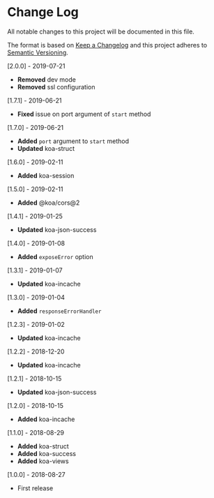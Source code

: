 # Change Log
All notable changes to this project will be documented in this file.

The format is based on [Keep a Changelog](http://keepachangelog.com/)
and this project adheres to [Semantic Versioning](http://semver.org/).

[2.0.0] - 2019-07-21
- **Removed** dev mode
- **Removed** ssl configuration

[1.7.1] - 2019-06-21
- **Fixed** issue on port argument of `start` method

[1.7.0] - 2019-06-21
- **Added** `port` argument to `start` method
- **Updated** koa-struct

[1.6.0] - 2019-02-11
- **Added** koa-session

[1.5.0] - 2019-02-11
- **Added** @koa/cors@2

[1.4.1] - 2019-01-25
- **Updated** koa-json-success

[1.4.0] - 2019-01-08
- **Added** `exposeError` option

[1.3.1] - 2019-01-07
- **Updated** koa-incache

[1.3.0] - 2019-01-04
- **Added** `responseErrorHandler`

[1.2.3] - 2019-01-02
- **Updated** koa-incache

[1.2.2] - 2018-12-20
- **Updated** koa-incache

[1.2.1] - 2018-10-15
- **Updated** koa-json-success

[1.2.0] - 2018-10-15
- **Added** koa-incache

[1.1.0] - 2018-08-29
- **Added** koa-struct
- **Added** koa-success
- **Added** koa-views

[1.0.0] - 2018-08-27
- First release